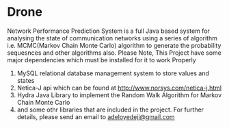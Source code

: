 Drone
=====
Network Performance Prediction System is a full Java based system for analysing the state of communication networks using a series of algorithm i.e. MCMC(Markov Chain Monte Carlo) algorithm to generate the probability sequesnces and other algorithms also. 
Please Note, This Project have some major dependencies which must be installed for it to work Properly
1. MySQL relational database management system to store values and states
2. Netica-J api which can be found at http://www.norsys.com/netica-j.html
3. Hydra Java Library to implement the Random Walk Algorithm for Markov Chain Monte Carlo
4. and some othr libraries that are included in the project. 
For further details, please send an email to adeloyedeji@gmail.com
